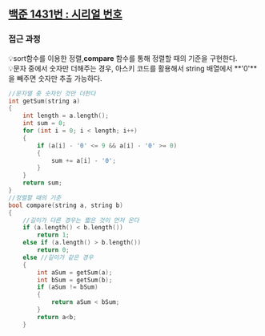 ## [백준 1431번 : 시리얼 번호](https://www.acmicpc.net/problem/1431)
### 접근 과정
💡sort함수를 이용한 정렬,**compare** 함수를 통해 정렬할 때의 기준을 구현한다.  
💡문자 중에서 숫자만 더해주는 경우, 아스키 코드를 활용해서 string 배열에서 **'0'**을 빼주면 숫자만 추출 가능하다.
```c++
//문자열 중 숫자인 것만 더한다
int getSum(string a)
{
    int length = a.length();
    int sum = 0;
    for (int i = 0; i < length; i++)
    {
        if (a[i] - '0' <= 9 && a[i] - '0' >= 0)
        {
            sum += a[i] - '0';
        }
    }
    return sum;
}
//정렬할 때의 기준 
bool compare(string a, string b)
{
    //길이가 다른 경우는 짧은 것이 먼저 온다
    if (a.length() < b.length())
        return 1; 
    else if (a.length() > b.length())
        return 0;
    else //길이가 같은 경우
    {
        int aSum = getSum(a);
        int bSum = getSum(b);
        if (aSum != bSum)
        {
            return aSum < bSum;
        }
        return a<b;
    }


```
